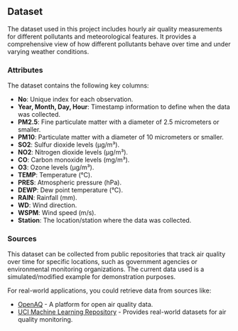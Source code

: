 ## Dataset

The dataset used in this project includes hourly air quality measurements for different pollutants and meteorological features. It provides a comprehensive view of how different pollutants behave over time and under varying weather conditions.

### Attributes

The dataset contains the following key columns:

- **No**: Unique index for each observation.
- **Year, Month, Day, Hour**: Timestamp information to define when the data was collected.
- **PM2.5**: Fine particulate matter with a diameter of 2.5 micrometers or smaller.
- **PM10**: Particulate matter with a diameter of 10 micrometers or smaller.
- **SO2**: Sulfur dioxide levels (µg/m³).
- **NO2**: Nitrogen dioxide levels (µg/m³).
- **CO**: Carbon monoxide levels (mg/m³).
- **O3**: Ozone levels (µg/m³).
- **TEMP**: Temperature (°C).
- **PRES**: Atmospheric pressure (hPa).
- **DEWP**: Dew point temperature (°C).
- **RAIN**: Rainfall (mm).
- **WD**: Wind direction.
- **WSPM**: Wind speed (m/s).
- **Station**: The location/station where the data was collected.
  
### Sources

This dataset can be collected from public repositories that track air quality over time for specific locations, such as government agencies or environmental monitoring organizations. The current data used is a simulated/modified example for demonstration purposes.

For real-world applications, you could retrieve data from sources like:

- [OpenAQ](https://openaq.org/) - A platform for open air quality data.
- [UCI Machine Learning Repository](https://archive.ics.uci.edu/ml/index.php) - Provides real-world datasets for air quality monitoring.
